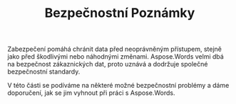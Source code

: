 ﻿---
title: Bezpečnostní Poznámky
second_title: Aspose.Words pro C++
articleTitle: Bezpečnostní Poznámky
linktitle: Bezpečnostní Poznámky
type: docs
description: "Aspose.Words for C++ uznává a dodržuje společné bezpečnostní standardy, aby byla zajištěna vysoká úroveň zabezpečení dat. Podívejte se na možné bezpečnostní problémy a doporučení, jak se jim vyhnout."
weight: 80
url: /cs/cpp/security/
timestamp: 2024-01-27-14-07-04
---

Zabezpečení pomáhá chránit data před neoprávněným přístupem, stejně jako před škodlivými nebo náhodnými změnami. Aspose.Words velmi dbá na bezpečnost zákaznických dat, proto uznává a dodržuje společné bezpečnostní standardy.

V této části se podíváme na některé možné bezpečnostní problémy a dáme doporučení, jak se jim vyhnout při práci s Aspose.Words.

